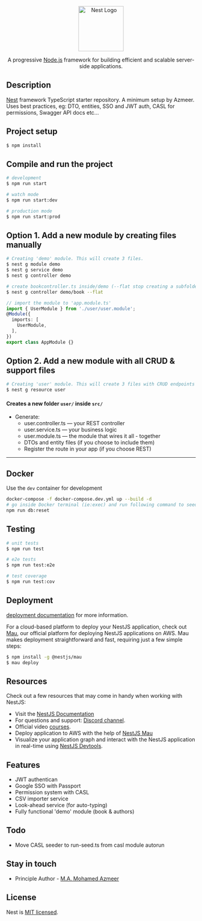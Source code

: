 <p align="center">
  <a href="http://nestjs.com/" target="blank"><img src="https://nestjs.com/img/logo-small.svg" width="120" alt="Nest Logo" /></a>
</p>

[circleci-image]: https://img.shields.io/circleci/build/github/nestjs/nest/master?token=abc123def456
[circleci-url]: https://circleci.com/gh/nestjs/nest

  <p align="center">A progressive <a href="http://nodejs.org" target="_blank">Node.js</a> framework for building efficient and scalable server-side applications.</p>

## Description

[Nest](https://github.com/nestjs/nest) framework TypeScript starter repository. A minimum setup by Azmeer. Uses best practices, eg: DTO, entities, SSO and JWT auth, CASL for permissions, Swagger API docs etc...

## Project setup

```bash
$ npm install
```

## Compile and run the project

```bash
# development
$ npm run start

# watch mode
$ npm run start:dev

# production mode
$ npm run start:prod
```

## Option 1. Add a new module by creating files manually

```bash
# Creating 'demo' module. This will create 3 files.
$ nest g module demo
$ nest g service demo
$ nest g controller demo

# create bookcontroller.ts inside/demo (--flat stop creating a subfolder)
$ nest g controller demo/book --flat

```
```ts
// import the module to 'app.module.ts'
import { UserModule } from './user/user.module';
@Module({
  imports: [
    UserModule,
  ],
})
export class AppModule {}
```

## Option 2. Add a new module with all CRUD & support files
```bash
# Creating 'user' module. This will create 3 files with CRUD endpoints
$ nest g resource user
```
#### Creates a new folder ```user/``` inside ```src/```
 - Generate:
   - user.controller.ts — your REST controller
   - user.service.ts — your business logic
   - user.module.ts — the module that wires it all  - together
   - DTOs and entity files (if you choose to include them)
   - Register the route in your app (if you choose REST)

<hr>

## Docker
Use the `dev` container for development 
```bash
docker-compose -f docker-compose.dev.yml up --build -d
# go inside Docker terminal (ie:exec) and run following command to seed the data
npm run db:reset
``` 

## Testing
```bash
# unit tests
$ npm run test

# e2e tests
$ npm run test:e2e

# test coverage
$ npm run test:cov
```

## Deployment

[deployment documentation](https://docs.nestjs.com/deployment) for more information.

For a cloud-based platform to deploy your NestJS application, check out [Mau](https://mau.nestjs.com), our official platform for deploying NestJS applications on AWS. Mau makes deployment straightforward and fast, requiring just a few simple steps:

```bash
$ npm install -g @nestjs/mau
$ mau deploy
```

## Resources

Check out a few resources that may come in handy when working with NestJS:

- Visit the [NestJS Documentation](https://docs.nestjs.com) 
- For questions and support: [Discord channel](https://discord.gg/G7Qnnhy).
- Official video [courses](https://courses.nestjs.com/).
- Deploy application to AWS with the help of [NestJS Mau](https://mau.nestjs.com)
- Visualize your application graph and interact with the NestJS application in real-time using [NestJS Devtools](https://devtools.nestjs.com).

## Features

- JWT authentican
- Google SSO with Passport
- Permission system with CASL
- CSV importer service
- Look-ahead service (for auto-typing)
- Fully functional 'demo' module (book & authors)
## Todo

- Move CASL seeder to run-seed.ts from casl module autorun

## Stay in touch

- Principle Author - [M.A. Mohamed Azmeer](https://azmeer.info)

## License

Nest is [MIT licensed](https://github.com/nestjs/nest/blob/master/LICENSE).
